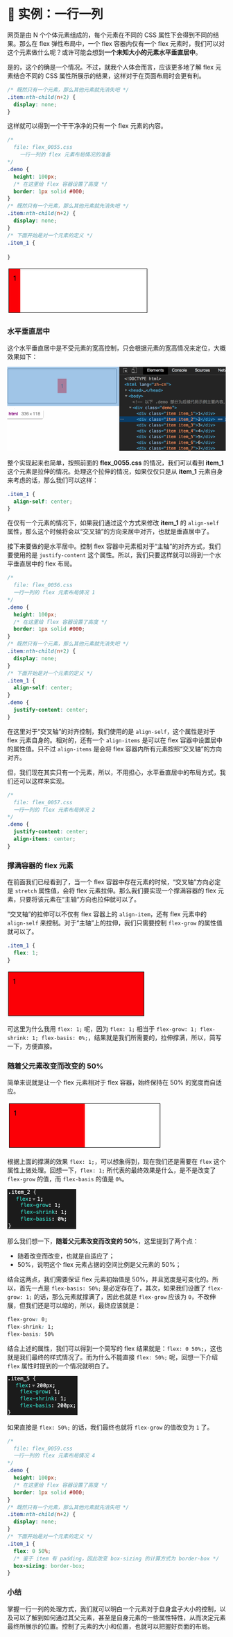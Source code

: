 # 📕 实例：一行一列

网页是由 N 个个体元素组成的，每个元素在不同的 CSS 属性下会得到不同的结果。那么在 flex 弹性布局中，一个 flex 容器内仅有一个 flex 元素时，我们可以对这个元素做什么呢？或许可能会想到**一个未知大小的元素水平垂直居中**。

是的，这个的确是一个情况。不过，就我个人体会而言，应该更多地了解 flex 元素结合不同的 CSS 属性所展示的结果，这样对于在页面布局时会更有利。

```css
/* 既然只有一个元素，那么其他元素就先消失吧 */
.item:nth-child(n+2) {
  display: none;
}
```

这样就可以得到一个干干净净的只有一个 flex 元素的内容。

```css
/*
  file: flex_0055.css
	一行一列的 flex 元素布局情况的准备
*/
.demo {
  height: 100px;
  /* 在这里给 flex 容器设置了高度 */
  border: 1px solid #000;
}
/* 既然只有一个元素，那么其他元素就先消失吧 */
.item:nth-child(n+2) {
  display: none;
}
/* 下面开始是对一个元素的定义 */
.item_1 {

}
```

<img src="image/03-01-02.png" style="zoom:50%;" />



### 水平垂直居中

这个水平垂直居中是不受元素的宽高控制，只会根据元素的宽高情况来定位，大概效果如下：

<img src="image/03-01-03.gif" />

整个实现起来也简单，按照前面的 **flex_0055.css** 的情况，我们可以看到 **item_1** 这个元素是拉伸的情况。处理这个拉伸的情况，如果仅仅只是从 **item_1** 元素自身来考虑的话，那么我们可以这样：

```css
.item_1 {
  align-self: center;
}
```

在仅有一个元素的情况下，如果我们通过这个方式来修改 **item_1** 的 `align-self` 属性，那么这个时候将会以“交叉轴”的方向来居中对齐，也就是垂直居中了。

接下来要做的是水平居中。控制 flex 容器中元素相对于“主轴”的对齐方式，我们要使用的是 `justify-content` 这个属性。所以，我们只要这样就可以得到一个水平垂直居中的 flex 布局。

```css
/*
  file: flex_0056.css
  一行一列的 flex 元素布局情况 1
*/
.demo {
  height: 100px;
  /* 在这里给 flex 容器设置了高度 */
  border: 1px solid #000;
}
/* 既然只有一个元素，那么其他元素就先消失吧 */
.item:nth-child(n+2) {
  display: none;
}
/* 下面开始是对一个元素的定义 */
.item_1 {
  align-self: center;
}
.demo {
  justify-content: center;
}
```

在这里对于“交叉轴”的对齐控制，我们使用的是 `align-self`，这个属性是对于 flex 元素自身的。相对的，还有一个 `align-items` 是可以在 flex 容器中设置居中的属性值。只不过 `align-items` 是会将 flex 容器内所有元素按照“交叉轴”的方向对齐。

但，我们现在其实只有一个元素，所以，不用担心，水平垂直居中的布局方式，我们还可以这样来实现。

```css
/*
  file: flex_0057.css
  一行一列的 flex 元素布局情况 2
*/
.demo {
  justify-content: center;
  align-items: center;
}
```



### 撑满容器的 flex 元素

在前面我们已经看到了，当一个 flex 容器中存在元素的时候，“交叉轴”方向必定是 `stretch` 属性值，会将 flex 元素拉伸。那么我们要实现一个撑满容器的 flex 元素，只要将该元素在“主轴”方向也拉伸就可以了。

“交叉轴”的拉伸可以不仅有 flex 容器上的 `align-item`，还有 flex 元素中的 `align-self` 来控制。对于“主轴”上的拉伸，我们只需要控制 `flex-grow` 的属性值就可以了。

```css
.item_1 {
  flex: 1;
}
```

<img src="image/03-01-04.png" style="zoom:50%;" />

可这里为什么我用 `flex: 1;` 呢，因为 `flex: 1;` 相当于 `flex-grow: 1; flex-shrink: 1; flex-basis: 0%;`，结果就是我们所需要的，拉伸撑满，所以，简写一下，方便直接。



### 随着父元素改变而改变的 50%

简单来说就是让一个 flex 元素相对于 flex 容器，始终保持在 50% 的宽度而自适应。

<img src="image/03-01-05.png" style="zoom:50%;" />

根据上面的撑满的效果 `flex: 1;`，可以想象得到，现在我们还是需要在 `flex` 这个属性上做处理。回想一下，`flex: 1;` 所代表的最终效果是什么，是不是改变了 `flex-grow` 的值，而 `flex-basis` 的值是 `0%`。

<img src="image/02-10-21.png" style="zoom:50%;" />

那么我们想一下，**随着父元素改变而改变的 50%**，这里提到了两个点：

* 随着改变而改变，也就是自适应了；
* 50%，说明这个 flex 元素占据的空间比例是父元素的 50%；

结合这两点，我们需要保证 flex 元素初始值是 50%，并且宽度是可变化的。所以，首先一点是 `flex-basis: 50%;` 是必定存在了，其次，如果我们设置了 `flex-grow: 1;` 的话，那么元素就撑满了，因此也就是 `flex-grow` 应该为 `0`，不改伸展，但我们还是可以缩的，所以，最终应该就是：

```css
flex-grow: 0;
flex-shrink: 1;
flex-basis: 50%
```

结合上述的属性，我们可以得到一个简写的 flex 结果就是：`flex: 0 50%;`，这也就是我们最终的样式情况了。而为什么不能直接 `flex: 50%;` 呢，回想一下介绍 `flex` 属性时提到的一个情况就明白了。

<img src="image/02-10-24.png" style="zoom:50%;" />

如果直接是 `flex: 50%;` 的话，我们最终也就将 `flex-grow` 的值改变为 `1` 了。

```css
/*
  file: flex_0059.css
  一行一列的 flex 元素布局情况 4
*/
.demo {
  height: 100px;
  /* 在这里给 flex 容器设置了高度 */
  border: 1px solid #000;
}
/* 既然只有一个元素，那么其他元素就先消失吧 */
.item:nth-child(n+2) {
  display: none;
}
/* 下面开始是对一个元素的定义 */
.item_1 {
  flex: 0 50%;
  /* 鉴于 item 有 padding，因此改变 box-sizing 的计算方式为 border-box */
  box-sizing: border-box;
}
```



### 小结

掌握一行一列的处理方式，我们就可以明白一个元素对于自身盒子大小的控制，以及可以了解到如何通过其父元素，甚至是自身元素的一些属性特性，从而决定元素最终所展示的位置。控制了元素的大小和位置，也就可以把握好页面的布局。

